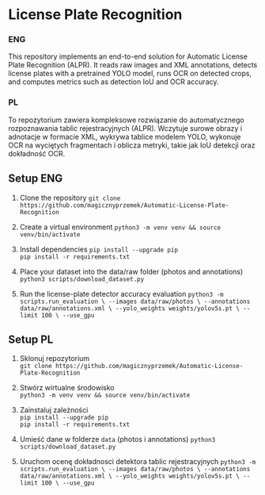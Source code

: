 # License Plate Recognition 

### ENG
This repository implements an end-to-end solution for Automatic License Plate Recognition (ALPR). It reads raw images and XML annotations, detects license plates with a pretrained YOLO model, runs OCR on detected crops, and computes metrics such as detection IoU and OCR accuracy.
### PL
To repozytorium zawiera kompleksowe rozwiązanie do automatycznego rozpoznawania tablic rejestracyjnych (ALPR). Wczytuje surowe obrazy i adnotacje w formacie XML, wykrywa tablice modelem YOLO, wykonuje OCR na wyciętych fragmentach i oblicza metryki, takie jak IoU detekcji oraz dokładność OCR.

## Setup ENG

1. Clone the repository
   `git clone https://github.com/magicznyprzemek/Automatic-License-Plate-Recognition`

2. Create a virtual environment
   `python3 -m venv venv && source venv/bin/activate`

3. Install dependencies 
   `pip install --upgrade pip`  
   `pip install -r requirements.txt`

4. Place your dataset into the data/raw folder (photos and annotations)
   `python3 scripts/download_dataset.py`

6. Run the license-plate detector accuracy evaluation
   `python3 -m scripts.run_evaluation \
  --images data/raw/photos \
  --annotations data/raw/annotations.xml \
  --yolo_weights weights/yolov5s.pt \
  --limit 100 \
  --use_gpu`

## Setup PL

1. Sklonuj repozytorium  
   `git clone https://github.com/magicznyprzemek/Automatic-License-Plate-Recognition`

2. Stwórz wirtualne środowisko  
   `python3 -m venv venv && source venv/bin/activate`

3. Zainstaluj zależności  
   `pip install --upgrade pip`  
   `pip install -r requirements.txt`

4. Umieść dane w folderze `data` (photos i annotations) 
   `python3 scripts/download_dataset.py`

6. Uruchom ocenę dokładnosci detektora tablic rejestracyjnych
   `python3 -m scripts.run_evaluation \
  --images data/raw/photos \
  --annotations data/raw/annotations.xml \
  --yolo_weights weights/yolov5s.pt \
  --limit 100 \
  --use_gpu`
